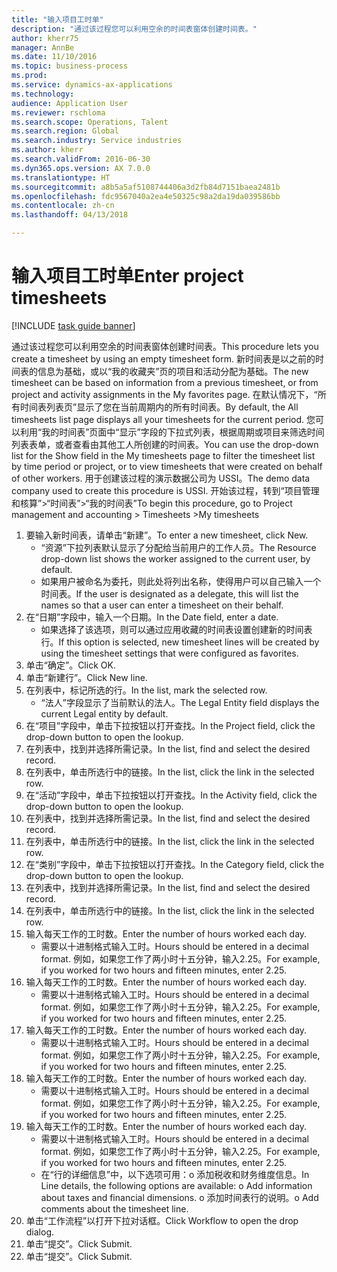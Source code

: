 ```yaml
--- 
title: "输入项目工时单"
description: "通过该过程您可以利用空余的时间表窗体创建时间表。"
author: kherr75
manager: AnnBe
ms.date: 11/10/2016
ms.topic: business-process
ms.prod: 
ms.service: dynamics-ax-applications
ms.technology: 
audience: Application User
ms.reviewer: rschloma
ms.search.scope: Operations, Talent
ms.search.region: Global
ms.search.industry: Service industries
ms.author: kherr
ms.search.validFrom: 2016-06-30
ms.dyn365.ops.version: AX 7.0.0
ms.translationtype: HT
ms.sourcegitcommit: a8b5a5af5108744406a3d2fb84d7151baea2481b
ms.openlocfilehash: fdc9567040a2ea4e50325c98a2da19da039586bb
ms.contentlocale: zh-cn
ms.lasthandoff: 04/13/2018

---
```

# <a name="enter-project-timesheets"></a><span data-ttu-id="c5628-103">输入项目工时单</span><span class="sxs-lookup"><span data-stu-id="c5628-103">Enter project timesheets</span></span>

[!INCLUDE [task guide banner](../../includes/task-guide-banner.md)]

<span data-ttu-id="c5628-104">通过该过程您可以利用空余的时间表窗体创建时间表。</span><span class="sxs-lookup"><span data-stu-id="c5628-104">This procedure lets you create a timesheet by using an empty timesheet form.</span></span> <span data-ttu-id="c5628-105">新时间表是以之前的时间表的信息为基础，或以“我的收藏夹”页的项目和活动分配为基础。</span><span class="sxs-lookup"><span data-stu-id="c5628-105">The new timesheet can be based on information from a previous timesheet, or from project and activity assignments in the My favorites page.</span></span> <span data-ttu-id="c5628-106">在默认情况下，“所有时间表列表页”显示了您在当前周期内的所有时间表。</span><span class="sxs-lookup"><span data-stu-id="c5628-106">By default, the All timesheets list page displays all your timesheets for the current period.</span></span> <span data-ttu-id="c5628-107">您可以利用“我的时间表”页面中“显示”字段的下拉式列表，根据周期或项目来筛选时间列表表单，或者查看由其他工人所创建的时间表。</span><span class="sxs-lookup"><span data-stu-id="c5628-107">You can use the drop-down list for the Show field in the My timesheets page to filter the timesheet list by time period or project, or to view timesheets that were created on behalf of other workers.</span></span> <span data-ttu-id="c5628-108">用于创建该过程的演示数据公司为 USSI。</span><span class="sxs-lookup"><span data-stu-id="c5628-108">The demo data company used to create this procedure is USSI.</span></span> <span data-ttu-id="c5628-109">开始该过程，转到“项目管理和核算”>“时间表”>“我的时间表”</span><span class="sxs-lookup"><span data-stu-id="c5628-109">To begin this procedure, go to Project management and accounting > Timesheets >My timesheets</span></span>

1. <span data-ttu-id="c5628-110">要输入新时间表，请单击“新建”。</span><span class="sxs-lookup"><span data-stu-id="c5628-110">To enter a new timesheet, click New.</span></span>
    * <span data-ttu-id="c5628-111">“资源”下拉列表默认显示了分配给当前用户的工作人员。</span><span class="sxs-lookup"><span data-stu-id="c5628-111">The Resource drop-down list shows the worker assigned to the current user, by default.</span></span>  
    * <span data-ttu-id="c5628-112">如果用户被命名为委托，则此处将列出名称，使得用户可以自己输入一个时间表。</span><span class="sxs-lookup"><span data-stu-id="c5628-112">If the user is designated as a delegate, this will list the names so that a user can enter a timesheet on their behalf.</span></span>  
2. <span data-ttu-id="c5628-113">在“日期”字段中，输入一个日期。</span><span class="sxs-lookup"><span data-stu-id="c5628-113">In the Date field, enter a date.</span></span>
    * <span data-ttu-id="c5628-114">如果选择了该选项，则可以通过应用收藏的时间表设置创建新的时间表行。</span><span class="sxs-lookup"><span data-stu-id="c5628-114">If this option is selected, new timesheet lines will be created by using the timesheet settings that were configured as favorites.</span></span>  
3. <span data-ttu-id="c5628-115">单击“确定”。</span><span class="sxs-lookup"><span data-stu-id="c5628-115">Click OK.</span></span>
4. <span data-ttu-id="c5628-116">单击“新建行”。</span><span class="sxs-lookup"><span data-stu-id="c5628-116">Click New line.</span></span>
5. <span data-ttu-id="c5628-117">在列表中，标记所选的行。</span><span class="sxs-lookup"><span data-stu-id="c5628-117">In the list, mark the selected row.</span></span>
    * <span data-ttu-id="c5628-118">“法人”字段显示了当前默认的法人。</span><span class="sxs-lookup"><span data-stu-id="c5628-118">The Legal Entity field displays the current Legal entity by default.</span></span>   
6. <span data-ttu-id="c5628-119">在“项目”字段中，单击下拉按钮以打开查找。</span><span class="sxs-lookup"><span data-stu-id="c5628-119">In the Project field, click the drop-down button to open the lookup.</span></span>
7. <span data-ttu-id="c5628-120">在列表中，找到并选择所需记录。</span><span class="sxs-lookup"><span data-stu-id="c5628-120">In the list, find and select the desired record.</span></span>
8. <span data-ttu-id="c5628-121">在列表中，单击所选行中的链接。</span><span class="sxs-lookup"><span data-stu-id="c5628-121">In the list, click the link in the selected row.</span></span>
9. <span data-ttu-id="c5628-122">在“活动”字段中，单击下拉按钮以打开查找。</span><span class="sxs-lookup"><span data-stu-id="c5628-122">In the Activity field, click the drop-down button to open the lookup.</span></span>
10. <span data-ttu-id="c5628-123">在列表中，找到并选择所需记录。</span><span class="sxs-lookup"><span data-stu-id="c5628-123">In the list, find and select the desired record.</span></span>
11. <span data-ttu-id="c5628-124">在列表中，单击所选行中的链接。</span><span class="sxs-lookup"><span data-stu-id="c5628-124">In the list, click the link in the selected row.</span></span>
12. <span data-ttu-id="c5628-125">在“类别”字段中，单击下拉按钮以打开查找。</span><span class="sxs-lookup"><span data-stu-id="c5628-125">In the Category field, click the drop-down button to open the lookup.</span></span>
13. <span data-ttu-id="c5628-126">在列表中，找到并选择所需记录。</span><span class="sxs-lookup"><span data-stu-id="c5628-126">In the list, find and select the desired record.</span></span>
14. <span data-ttu-id="c5628-127">在列表中，单击所选行中的链接。</span><span class="sxs-lookup"><span data-stu-id="c5628-127">In the list, click the link in the selected row.</span></span>
15. <span data-ttu-id="c5628-128">输入每天工作的工时数。</span><span class="sxs-lookup"><span data-stu-id="c5628-128">Enter the number of hours worked each day.</span></span>
    * <span data-ttu-id="c5628-129">需要以十进制格式输入工时。</span><span class="sxs-lookup"><span data-stu-id="c5628-129">Hours should be entered in a decimal format.</span></span>  <span data-ttu-id="c5628-130">例如，如果您工作了两小时十五分钟，输入2.25。</span><span class="sxs-lookup"><span data-stu-id="c5628-130">For example, if you worked for two hours and fifteen minutes, enter 2.25.</span></span>   
16. <span data-ttu-id="c5628-131">输入每天工作的工时数。</span><span class="sxs-lookup"><span data-stu-id="c5628-131">Enter the number of hours worked each day.</span></span>
    * <span data-ttu-id="c5628-132">需要以十进制格式输入工时。</span><span class="sxs-lookup"><span data-stu-id="c5628-132">Hours should be entered in a decimal format.</span></span>  <span data-ttu-id="c5628-133">例如，如果您工作了两小时十五分钟，输入2.25。</span><span class="sxs-lookup"><span data-stu-id="c5628-133">For example, if you worked for two hours and fifteen minutes, enter 2.25.</span></span>   
17. <span data-ttu-id="c5628-134">输入每天工作的工时数。</span><span class="sxs-lookup"><span data-stu-id="c5628-134">Enter the number of hours worked each day.</span></span>
    * <span data-ttu-id="c5628-135">需要以十进制格式输入工时。</span><span class="sxs-lookup"><span data-stu-id="c5628-135">Hours should be entered in a decimal format.</span></span>  <span data-ttu-id="c5628-136">例如，如果您工作了两小时十五分钟，输入2.25。</span><span class="sxs-lookup"><span data-stu-id="c5628-136">For example, if you worked for two hours and fifteen minutes, enter 2.25.</span></span>   
18. <span data-ttu-id="c5628-137">输入每天工作的工时数。</span><span class="sxs-lookup"><span data-stu-id="c5628-137">Enter the number of hours worked each day.</span></span>
    * <span data-ttu-id="c5628-138">需要以十进制格式输入工时。</span><span class="sxs-lookup"><span data-stu-id="c5628-138">Hours should be entered in a decimal format.</span></span>  <span data-ttu-id="c5628-139">例如，如果您工作了两小时十五分钟，输入2.25。</span><span class="sxs-lookup"><span data-stu-id="c5628-139">For example, if you worked for two hours and fifteen minutes, enter 2.25.</span></span>   
19. <span data-ttu-id="c5628-140">输入每天工作的工时数。</span><span class="sxs-lookup"><span data-stu-id="c5628-140">Enter the number of hours worked each day.</span></span>
    * <span data-ttu-id="c5628-141">需要以十进制格式输入工时。</span><span class="sxs-lookup"><span data-stu-id="c5628-141">Hours should be entered in a decimal format.</span></span>  <span data-ttu-id="c5628-142">例如，如果您工作了两小时十五分钟，输入2.25。</span><span class="sxs-lookup"><span data-stu-id="c5628-142">For example, if you worked for two hours and fifteen minutes, enter 2.25.</span></span>   
    * <span data-ttu-id="c5628-143">在“行的详细信息”中，以下选项可用：o  添加税收和财务维度信息。</span><span class="sxs-lookup"><span data-stu-id="c5628-143">In Line details, the following options are available:  o  Add information about taxes and financial dimensions.</span></span>  <span data-ttu-id="c5628-144">o    添加时间表行的说明。</span><span class="sxs-lookup"><span data-stu-id="c5628-144">o    Add comments about the timesheet line.</span></span>  
20. <span data-ttu-id="c5628-145">单击“工作流程”以打开下拉对话框。</span><span class="sxs-lookup"><span data-stu-id="c5628-145">Click Workflow to open the drop dialog.</span></span>
21. <span data-ttu-id="c5628-146">单击“提交”。</span><span class="sxs-lookup"><span data-stu-id="c5628-146">Click Submit.</span></span>
22. <span data-ttu-id="c5628-147">单击“提交”。</span><span class="sxs-lookup"><span data-stu-id="c5628-147">Click Submit.</span></span>


